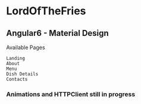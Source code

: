 # LordOfTheFries

## Angular6 - Material Design

Available Pages
```
Landing
About
Menu
Dish Details
Contacts
```

### Animations and HTTPClient still in progress